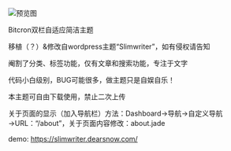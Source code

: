 ![预览图](https://github.com/yamakong/Bitcron-template-Slimwriter/blob/master/000.png)

Bitcron双栏自适应简洁主题

移植（？）&修改自wordpress主题“Slimwriter”，如有侵权请告知

阉割了分类、标签功能，仅有文章和搜索功能，专注于文字

代码小白级别，BUG可能很多，做主题只是自娱自乐！

本主题可自由下载使用，禁止二次上传

关于页面的显示（加入导航栏）方法：Dashboard→导航→自定义导航→URL：“/about”，关于页面内容修改：about.jade

demo: https://slimwriter.dearsnow.com/
